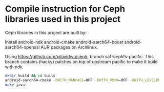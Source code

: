 # Compile instruction for Ceph libraries used in this project

Ceph libraries in this project are built by:

Install android-ndk android-cmake android-aarch64-boost android-aarch64-openssl AUR packages on Archlinux.

Using https://github.com/xdavidwu/ceph, branch saf-cephfs-pacific. This branch contains (hacky) patches on top of upstream pacific to make it build with ndk.

```sh
mkdir build && cd build
android-aarch64-cmake -DWITH_MANPAGE=OFF -DWITH_RDMA=OFF -DWITH_LEVELDB=OFF -DWITH_KVS=OFF -DWITH_FUSE=OFF -DWITH_BLUESTORE=OFF -DWITH_XFS=OFF -DWITH_RBD=OFF -DWITH_OPENLDAP=OFF -DWITH_RADOSGW=OFF -DWITH_LZ4=OFF -DWITH_KRBD=OFF -DWITH_LTTNG=OFF -DWITH_MGR=OFF -DWITH_BABELTRACE=OFF -DWITH_CEPHFS=OFF -DWITH_LIBRADOSSTRIPER=OFF -DWITH_TESTS=OFF -DWITH_REENTRANT_STRSIGNAL=ON -DWITH_SYSTEMD=OFF -DWITH_MGR_DASHBOARD_FRONTEND=OFF -DWITH_RADOSGW_KAFKA_ENDPOINT=OFF -D WITH_RADOSGW_AMQP_ENDPOINT=OFF -DWITH_RADOSGW_BEAST_OPENSSL=OFF -DWITH_RADOSGW_BEAST_FRONTEND=OFF -DDEBUG_GATHER=OFF -DWITH_CEPHFS_JAVA=ON -DOPENSSL_INCLUDE_DIR:FILEPATH=/opt/android-libs/aarch64/include/ -DOPENSSL_CRYPTO_LIBRARY=/opt/android-libs/aarch64/lib/libcrypto.so -DWITH_SYSTEM_BOOST=ON -DBoost_INCLUDE_DIR=/opt/android-libs/aarch64/include/ -DBoost_LIBRARY_DIR=/opt/android-libs/aarch64/lib/ -DWITH_LIBCEPHSQLITE=OFF ..
make java
```
